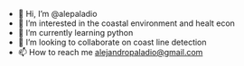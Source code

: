 - 👋 Hi, I’m @alepaladio
- 👀 I’m interested in the coastal environment and healt econ
- 🌱 I’m currently learning python
- 💞️ I’m looking to collaborate on coast line detection
- 📫 How to reach me alejandropaladio@gmail.com

<!---
alepaladio/alepaladio is a ✨ special ✨ repository because its `README.md` (this file) appears on your GitHub profile.
You can click the Preview link to take a look at your changes.
--->
